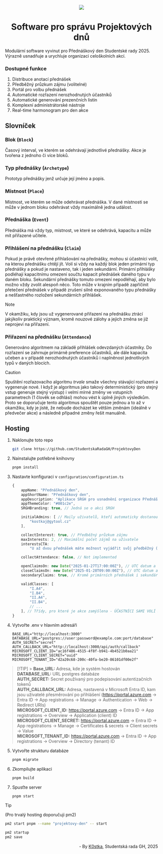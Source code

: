 <p align="center">
  <img src="https://github.com/user-attachments/assets/a6a79fee-235a-4cb9-8943-aab094d68866" />
  <h1 align="center">
    Software pro správu Projektových dnů
  </h1>
</p>

Modulární software vyvinut pro Přednáškový den Studentské rady 2025. Výrazně usnadňuje a urychluje organizaci celoškolních akcí.

### Dostupné funkce

1. Distribuce anotací přednášek
2. Předběžný průzkum zájmu (volitelné)
3. Portál pro volbu přednášek
4. Automatické rozřazení nerozhodnutých účastníků
5. Automatické generování prezenčních listin
6. Komplexní administrátorské nástroje
7. Real-time harmonogram pro den akce

## Slovníček

### Blok (`Block`)

Časový interval, ve kterém se odehrávají jednotlivé přednášky. Akce je tvořena z jednoho či více bloků.

### Typ přednášky (`Archetype`)

Prototyp přednášky jenž určuje její jméno a popis.

### Místnost (`Place`)

Místnost, ve kterém se může odehrávat přednáška. V dané místnosti se může v jednom bloku odehrávat vždy maximálně jedna událost.

### Přednáška (`Event`)

Přednáška má vždy typ, místnost, ve které se odehrává, kapacitu a může mít přiřazené učitele.

### Přihlášení na přednášku (`Claim`)

Pokud je právě otevřené přihlašování na přednášky, mohou si účastníci volit, na kterou přednášku chtějí jít. Volí si vždy na každý blok jeden primární typ přednášky a pokud je nastaveno, tak i jeden sekundární. Primární přihlášky podléhají kapacitnímu omezení součtu kapacit přednášek daného typu v daném bloku. Sekundární přednášky tomuto omezení nepodléhají, aby bylo možno vždy zvolit alespoň něco. Toto může v krajním případě zapříčinit přetečení přednášek v případě zrušení silně exponovaného typu přednášky a nešťastného rozložení sekundárních přihlášek.

> [!NOTE]  
> V okamžiku, kdy jsou už vygenerované přiřazení na přednášku ztrácí jakýkoliv praktický význam, kromě nouzové zálohy a jejich změna se již neprojeví na přiřazení.

### Přiřazení na přednášku (`Attendance`)

Generováno algoritmem na základě přihlášek odevzdaných účastníky. Do rozřazení se zahrnuje primárně preference účastníků, ale dále kapacita učeben a v případě nerozhodnutých účastníků i naplněnost jednotlivých typů v daných blocích.

> [!CAUTION]
> Spuštění rozřazovacího algoritmu _trvale_ smaže všechny stávající rozřazení a vygeneruje nové. I když je algoritmus jako takový deterministický (pro stejný vstup generuje stejný výstup) i velmi mírné změny ve vstupních parametrech (1 člověk se odhlásí) mohou vést k úplně jiných výsledkům. Proto se doporučuje tento algoritmus spouštět pouze jednou a to až v okamžiku, kdy je jisté, že nebude docházet ke větším změnám (ideálně v předvečer akce) a následně případné změny řešit manuálně.

## Hosting

1.  Naklonujte toto repo

    ```bash
    git clone https://github.com/StudentskaRadaGH/ProjektovyDen
    ```

2.  Nainstalujte potřebné knihovny

    ```bash
    pnpm install
    ```

3.  Nastavte konfiguraci v `configuration/configuration.ts`

    ```typescript
    {
        appName: "Přednáškový den",
        appShortName: "Přednáškový den",
        appDescription: "Aplikace SRGH pro usnadnění organizace Přednáškového dne",
        appThemeColor: "#001c2e",
        SRGHBranding: true, // Jedná se o akci SRGH

        initialAdmins: [ // Maily uživatelů, kteří automaticky dostanou přiřazenu roli administrátora
            "kostkaj@gytool.cz"
        ],

        collectInterest: true, // Předběžný průzkum zájmu
        maxInterests: 2, // Maximální počet zájmů na uživatele
        interestsCTA:
            "U až dvou přednášek máte možnost vyjádřit svůj předběžný (nezávazný) zájem. Tím nám pomůžete správně naplánovat kapacitu místností a přispějete plynulosti akce.",

        collectAttendance: false, // Not implemented

        openClaimsOn: new Date("2025-01-27T17:00:00Z"), // UTC datum a čas začátku přihlašování do dílen
        closeClaimsOn: new Date("2025-01-28T09:00:00Z"), // UTC datum a čas konce přihlašování do dílen
        secondaryClaims: true, // Kromě primárních přednášek i sekundární přednášky

        validClasses: [
            "I.A4",
            "I.B4",
            "II.A4",
            "II.B4",
            // ...
        ], // Třídy, pro které je akce zamýšlena - ÚČASTNÍCI SAMI VOLÍ SVOU TŘÍDU!
    }
    ```

4.  Vytvořte .env v hlavním adresáři

    ```dotenv
    BASE_URL="http://localhost:3000"
    DATABASE_URL="postgres://user:password@example.com:port/database"
    AUTH_SECRET="secret"
    AUTH_CALLBACK_URL="http://localhost:3000/api/auth/callback"
    MICROSOFT_CLIENT_ID="ac16f486-4515-4f8f-b941-4b4521b0aa21"
    MICROSOFT_CLIENT_SECRET="uuid"
    MICROSOFT_TENANT_ID="d2a20c68-200c-40fa-be20-86101df00e2f"
    ```

> [!TIP] > **Base_URL:** Adresa, kde je systém hostován\
> **DATABASE_URL:** URL postgres databáze\
> **AUTH_SECRET:** Secret používaný pro podepisování autentizačních tokenů\
> **AUTH_CALLBACK_URL:** Adresa, nastavená v Microsoft Entra ID, kam jsou uživatelé přesměrování po přihlášení (https://portal.azure.com -> Entra ID -> App registrations -> Manage -> Authentication -> Web -> Redirect URIs)\
> **MICROSOFT_CLIENT_ID:** https://portal.azure.com -> Entra ID -> App registrations -> Overview -> Application (client) ID\
> **MICROSOFT_CLIENT_SECRET:** https://portal.azure.com -> Entra ID -> App registrations -> Manage -> Certificates & secrets -> Client secrets -> Value\
> **MICROSOFT_TENANT_ID:** https://portal.azure.com -> Entra ID -> App registrations -> Overview -> Directory (tenant) ID

5.  Vytvořte strukturu databáze

    ```bash
    pnpm migrate
    ```

6.  Zkompilujte aplikaci

    ```bash
    pnpm build
    ```

7.  Spusťte server

    ```bash
    pnpm start
    ```

> [!TIP]
> (Pro trvalý hosting doporučuji pm2)
>
> ```bash
> pm2 start pnpm --name "projektovy-den" -- start
> ```
>
> ```bash
> pm2 startup
> pm2 save
> ```

<p align="right">
  - By <a href="https://github.com/K0stka">K0stka</a>, Studentská rada GH, 2025
</p>
